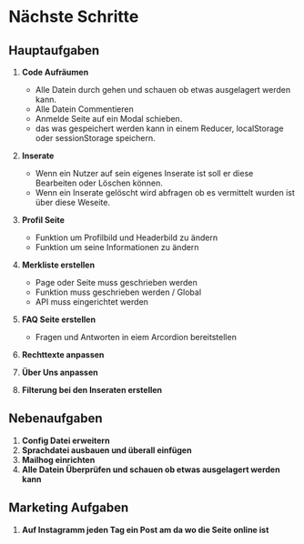 # Nächste Schritte

## Hauptaufgaben

1. **Code Aufräumen**

   - Alle Datein durch gehen und schauen ob etwas ausgelagert werden kann.
   - Alle Datein Commentieren
   - Anmelde Seite auf ein Modal schieben.
   - das was gespeichert werden kann in einem Reducer, localStorage oder sessionStorage speichern.

2. **Inserate**

   - Wenn ein Nutzer auf sein eigenes Inserate ist soll er diese Bearbeiten oder Löschen können.
   - Wenn ein Inserate gelöscht wird abfragen ob es vermittelt wurden ist über diese Weseite.

3. **Profil Seite**

   - Funktion um Profilbild und Headerbild zu ändern
   - Funktion um seine Informationen zu ändern

4. **Merkliste erstellen**

   - Page oder Seite muss geschrieben werden
   - Funktion muss geschrieben werden / Global
   - API muss eingerichtet werden

5. **FAQ Seite erstellen**

   - Fragen und Antworten in eiem Arcordion bereitstellen

6. **Rechttexte anpassen**

7. **Über Uns anpassen**

8. **Filterung bei den Inseraten erstellen**

## Nebenaufgaben

1. **Config Datei erweitern**
2. **Sprachdatei ausbauen und überall einfügen**
3. **Mailhog einrichten**
4. **Alle Datein Überprüfen und schauen ob etwas ausgelagert werden kann**

## Marketing Aufgaben

1. **Auf Instagramm jeden Tag ein Post am da wo die Seite online ist**
